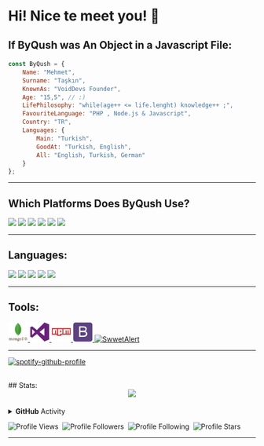 # Hi! Nice te meet you! 👋

## If ByQush was An Object in a Javascript File:
```js
const ByQush = {
    Name: "Mehmet",
    Surname: "Taşkın",
    KnownAs: "VoidDevs Founder",
    Age: "15,5", // :)
    LifePhilosophy: "while(age++ <= life.lenght) knowledge++ ;",
    FavouriteLanguage: "PHP , Node.js & Javascript",
    Country: "TR",
    Languages: {
        Main: "Turkish",
        GoodAt: "Turkish, English",
        All: "English, Turkish, German"
    }
};
```
<hr>

## Which Platforms Does ByQush Use?
<p>
<img href="https://www.twitch.tv/swainthedev" src="https://img.icons8.com/plasticine/100/000000/twitch.png" height="50em"/>
<img href="https://www.youtube.com/ByQush" src="https://img.icons8.com/plasticine/100/000000/youtube.png" height="50em"/>
<img href="https://www.github.com/ByQushjs" src="https://img.icons8.com/plasticine/100/000000/github.png" height="50em"/>
<img href="https://www.twitter.com/ByQushjs" src="https://img.icons8.com/plasticine/100/000000/twitter.png" height="50em"/>
<img href="https://www.npmjs.com/~byqush" src="https://img.icons8.com/color/48/000000/npm.png" height="50em"/>
<img href="https://discord.com/users/714451348212678658" src="https://img.icons8.com/plasticine/100/000000/discord-logo.png" height="50em"/>
 </p>
<hr>

## Languages:
<p>
<img src="https://img.shields.io/badge/javascript%20-%23323330.svg?&style=for-the-badge&logo=javascript&logoColor=%23F7DF1E"/> 
<img src="https://img.shields.io/badge/php%20-%23417FB0.svg?&style=for-the-badge&logo=php&logoColor=white"/>   
<img src="https://img.shields.io/badge/html5%20-%23E34F26.svg?&style=for-the-badge&logo=html5&logoColor=white"/>  
<img src="https://img.shields.io/badge/css3%20-%231572B6.svg?&style=for-the-badge&logo=css3&logoColor=white"/> 
<img src="https://img.shields.io/badge/node.js%20-%2343853D.svg?&style=for-the-badge&logo=node.js&logoColor=white"/>
</p>
<hr>

## Tools:
<p>
<a href="https://www.mongodb.com/" target="_blank"> <img src="https://raw.githubusercontent.com/devicons/devicon/master/icons/mongodb/mongodb-original-wordmark.svg" alt="mongodb" width="40em" height="40em"/> </a>
<a href="https://www.visualstudio.com/" target="_blank"> <img src="https://raw.githubusercontent.com/devicons/devicon/master/icons/visualstudio/visualstudio-plain.svg" alt="VisualStudio" width="40em" height="40em"/> </a>
<a href="https://www.npmjs.org/" target="_blank"> <img src="https://raw.githubusercontent.com/devicons/devicon/master/icons/npm/npm-original-wordmark.svg" alt="NPM JS" width="40em" height="40em"/> </a>
<a href="https://www.getbootstrap.com/" target="_blank"> <img src="https://raw.githubusercontent.com/devicons/devicon/master/icons/bootstrap/bootstrap-plain.svg" alt="Bootstrap" width="40em" height="40em"/> </a>
<a href="https://sweetalert2.github.io/" target="_blank"> <img src="https://raw.githubusercontent.com/sweetalert2/sweetalert2/master/assets/swal2-logo-square.png" alt="SwwetAlert" width="40em" height="40em"/> </a>
</p>
<hr>

[![spotify-github-profile](https://spotify-github-profile.vercel.app/api/view?uid=wbapdiv5j8dfn3bujm5jgn7n2&cover_image=true&theme=default)](https://spotify-github-profile.vercel.app/api/view?uid=wbapdiv5j8dfn3bujm5jgn7n2&redirect=true)

<br>
## Stats:
<div align="center">
 <img src="https://github-profile-trophy.vercel.app/?username=ByQushjs&theme=dracula">
</div>
<br>

<details>
    <summary><b>GitHub</b> Activity</summary>
    <img align="left" src="https://github-readme-stats.vercel.app/api?username=ByQushjs&theme=tokyonight"><img align="right" src="https://github-readme-stats.vercel.app/api/top-langs/?username=ByQushjs&theme=tokyonight&hide=batchfile">
    <img src="https://github-readme-streak-stats.herokuapp.com/?user=ByQushjs&theme=tokyonight">
</details>

![Profile Views](https://komarev.com/ghpvc/?username=ByQushjs&color=blue)&nbsp;&nbsp;![Profile Followers](https://img.shields.io/badge/Followers-96-blue)&nbsp;&nbsp;![Profile Following](https://img.shields.io/badge/Following-2-9cf)&nbsp;&nbsp;![Profile Stars](https://img.shields.io/badge/Stars-10-9cf)
<hr>

